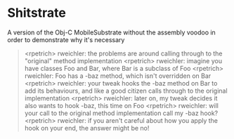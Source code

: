 # Shitstrate

A version of the Obj-C MobileSubstrate without the assembly voodoo in order to demonstrate why it's necessary

> &lt;rpetrich&gt; rweichler: the problems are around calling through to the "original" method implementation
> &lt;rpetrich&gt; rweichler: imagine you have classes Foo and Bar, where Bar is a subclass of Foo
> &lt;rpetrich&gt; rweichler: Foo has a -baz method, which isn't overridden on Bar
> &lt;rpetrich&gt; rweichler: your tweak hooks the -baz method on Bar to add its behaviours, and like a good citizen calls through to the original
>             implementation
> &lt;rpetrich&gt; rweichler: later on, my tweak decides it also wants to hook -baz, this time on Foo
> &lt;rpetrich&gt; rweichler: will your call to the original method implementation call my -baz hook?
> &lt;rpetrich&gt; rweichler: if you aren't careful about how you apply the hook on your end, the answer might be no!
